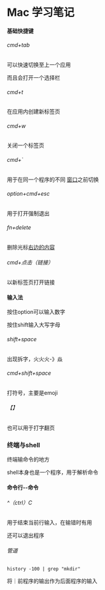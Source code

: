 # Mac 学习笔记

#### 基础快捷键

###### cmd+tab

可以快速切换至上一个应用

而且会打开一个选择栏

###### cmd+t

在应用内创建新标签页

###### cmd+w

关闭一个标签页

###### cmd+`

用于在同一个程序的不同 <u>窗口</u>之前切换

###### option+cmd+esc

用于打开强制退出

###### fn+delete

删除光标<u>右边的内容</u>

###### cmd+点击（链接）

以新标签页打开链接

#### 输入法

按住option可以输入数字

按住shift输入大写字母

###### shift+space

出现拆字，火火火-》焱

###### cmd+shift+space

打符号，主要是emoji

###### 【】

也可以用于打字翻页

### 终端与shell

终端输命令的地方

shell本身也是一个程序，用于解析命令

#### 命令行--命令

###### ^（ctrl）C

用于结束当前行输入，在输错时有用

还可以退出程序

###### 管道

```
history -100 | grep "mkdir"
```

将｜前程序的输出作为后面程序的输入